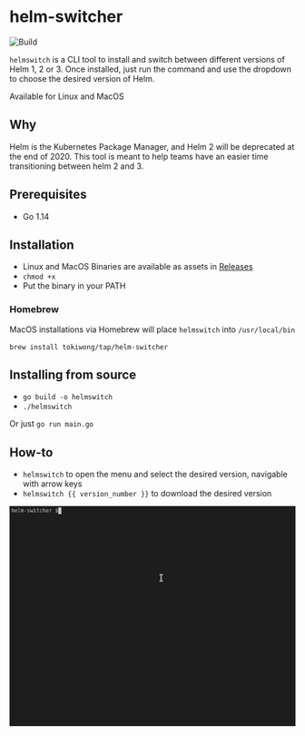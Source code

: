 # helm-switcher

![Build](https://github.com/tokiwong/helm-switcher/workflows/Build/badge.svg)

`helmswitch` is a CLI tool to install and switch between different versions of Helm 1, 2 or 3.  Once installed, just run the command and use the dropdown to choose the desired version of Helm.

Available for Linux and MacOS

## Why

Helm is the Kubernetes Package Manager, and Helm 2 will be deprecated at the end of 2020.  This tool is meant to help teams have an easier time transitioning between helm 2 and 3.


## Prerequisites 

- Go 1.14

## Installation

- Linux and MacOS Binaries are available as assets in [Releases](https://github.com/tokiwong/helm-switcher/releases)
- `chmod +x`
- Put the binary in your PATH

### Homebrew 

MacOS installations via Homebrew will place `helmswitch` into `/usr/local/bin`
```
brew install tokiwong/tap/helm-switcher
```

## Installing from source

- `go build -o helmswitch`
- `./helmswitch`

Or just `go run main.go`

## How-to
- `helmswitch` to open the menu and select the desired version, navigable with arrow keys
- `helmswitch {{ version_number }}` to download the desired version

![helmswitch demo](demo/demo.gif)
